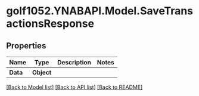 # golf1052.YNABAPI.Model.SaveTransactionsResponse
## Properties

Name | Type | Description | Notes
------------ | ------------- | ------------- | -------------
**Data** | **Object** |  | 

[[Back to Model list]](../README.md#documentation-for-models) [[Back to API list]](../README.md#documentation-for-api-endpoints) [[Back to README]](../README.md)

